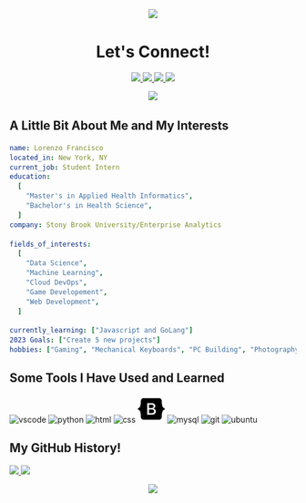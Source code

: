 <p align="center">
  <img src="https://capsule-render.vercel.app/api?type=waving&color=gradient&height=200&section=header&text=Welcome%20to%20my%20world!"/>
</p>

<h1 align="center">Let's Connect!</h1>

<p align="center">
  <a href="https://www.linkedin.com/in/lorenzofrancisco/">
    <img src="https://user-images.githubusercontent.com/99729303/194737302-c761397a-0d43-4b13-ba9b-64cdffb4accc.png">
  </a>
  <a href="https://twitter.com/lozof6">
    <img src="https://user-images.githubusercontent.com/99729303/194738394-d0bada4c-7b40-482b-b805-755949ae03d7.png">
  </a>
  <a href="https://www.instagram.com/lozo.6/">
    <img src="https://user-images.githubusercontent.com/99729303/194738411-a3a84e30-1095-4201-967c-0d28d4c802a1.png">
  </a>
  <a href="https://discord.gg/5HqAMAUVwG">
    <img src="https://user-images.githubusercontent.com/99729303/194737289-c3a2c6ef-159f-460b-9e3f-c507a2c774da.png">
  </a>
</p>

<p align="center">
  <img src= "https://media.giphy.com/media/RMw1DhEAwx5ZK/giphy.gif">
</p>

<h2>A Little Bit About Me and My Interests</h2>

```yaml
name: Lorenzo Francisco
located_in: New York, NY
current_job: Student Intern
education:
  [
    "Master's in Applied Health Informatics",
    "Bachelor's in Health Science",
  ]
company: Stony Brook University/Enterprise Analytics

fields_of_interests:
  [
    "Data Science",
    "Machine Learning",
    "Cloud DevOps",
    "Game Developement",
    "Web Development",
  ]

currently_learning: ["Javascript and GoLang"]
2023 Goals: ["Create 5 new projects"]
hobbies: ["Gaming", "Mechanical Keyboards", "PC Building", "Photography", "K-POP"]
```

<h2>Some Tools I Have Used and Learned</h2>
<p align="left">
<img src="https://img.icons8.com/color/48/null/visual-studio-code-2019.png" alt="vscode" width="48" height="48"/>
<img src="https://img.icons8.com/fluency/48/null/python.png" alt="python" width="48" height="48" />
<img src="https://img.icons8.com/color/48/null/html-5--v1.png" alt="html" width="48" height="48"/>
<img src="https://img.icons8.com/color/48/null/css3.png" alt="css" width="48" height="48" />
<img src="https://raw.githubusercontent.com/devicons/devicon/master/icons/bootstrap/bootstrap-plain.svg" alt="bootstrap" width="48" height="48" />
<img src="https://img.icons8.com/fluency/48/null/mysql-logo.png" alt="mysql" width="48" height="48" />
<img src="https://img.icons8.com/color/48/null/git.png" alt="git" width="48" height="48"/>
<img src="https://img.icons8.com/color/48/null/ubuntu--v1.png" alt="ubuntu" width="48" height="48"/>
</p>

<h2>My GitHub History!</h2>
<a href="https://github.com/lorenzofrancisco">
  <img height="180em" src="https://github-readme-stats.vercel.app/api?username=lorenzofrancisco&theme=monokai&show_icons=true"/>
  <img height="180em" src="https://github-readme-stats.vercel.app/api/top-langs/?username=lorenzofrancisco&theme=monokai&layout=compact"/>
</a>

<p align="center">
  <img src="https://capsule-render.vercel.app/api?type=waving&color=gradient&height=100&section=footer"/>
</p>
